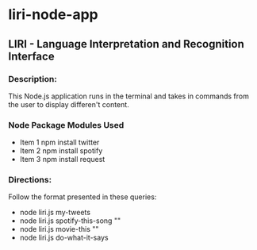 # liri-node-app

## LIRI - Language Interpretation and Recognition Interface

### Description:
This Node.js application runs in the terminal and takes in commands from the user to display differen't content. 

### Node Package Modules Used
* Item 1 npm install twitter
* Item 2 npm install spotify
* Item 3 npm install request

### Directions:
Follow the format presented in these queries:
* node liri.js my-tweets
* node liri.js spotify-this-song "<song name here>"
* node liri.js movie-this "<movie name here>"
* node liri.js do-what-it-says 
